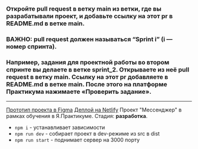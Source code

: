 ### Откройте pull request в ветку main из ветки, где вы разрабатывали проект, и добавьте ссылку на этот pr в README.md в ветке main. 
### ВАЖНО: pull request должен называться “Sprint i” (i — номер спринта).

### Например, задания для проектной работы во втором спринте вы делаете в ветке sprint_2. Открываете из неё pull request в ветку main. Ссылку на этот pr добавляете в README.md в ветке main. После этого на платформе Практикума нажимаете «Проверить задание».

---

[Прототип проекта в Figma](https://www.figma.com/file/bYhbX9ZaVPRwjQk8NzruGG/ya.messenger?node-id=0%3A1&t=DOnT1ztfokdrUqQQ-1)
[Деплой на Netlify](https://deploy--loquacious-semifreddo-13903d.netlify.app/)
Проект "Мессенджер" в рамках обучения в Я.Практикуме. 
Стадия: **разработка**.

- `npm i` - устанавливает зависимости
- `npm run dev` - собирает проект в dev-режиме из src в dist
- `npm run start` - поднимает сервер на 3000 порту

